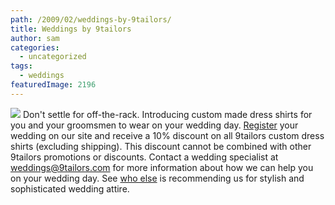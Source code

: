 ```yaml
---
path: /2009/02/weddings-by-9tailors/
title: Weddings by 9tailors
author: sam
categories: 
  - uncategorized
tags: 
  - weddings
featuredImage: 2196
---
```

[![](http://2.bp.blogspot.com/_RlJ3L7W6dBw/SZ3rmKEmhuI/AAAAAAAAHR0/lI-Oavqtj-Y/s400/weddings_20090219.jpg)](http://2.bp.blogspot.com/_RlJ3L7W6dBw/SZ3rmKEmhuI/AAAAAAAAHR0/lI-Oavqtj-Y/s1600-h/weddings_20090219.jpg) Don't settle for off-the-rack. Introducing custom made dress shirts for you and your groomsmen to wear on your wedding day. [Register](http://spreadsheets.google.com/viewform?hl=en&formkey=cERNbE93WnJLSUMyd3N1MDFBYm9MZWc6MA..) your wedding on our site and receive a 10% discount on all 9tailors custom dress shirts (excluding shipping). This discount cannot be combined with other 9tailors promotions or discounts. Contact a wedding specialist at weddings@9tailors.com for more information about how we can help you on your wedding day. See [who else](http://www.stylemepretty.com/2009/02/18/smp-loves9tailors/) is recommending us for stylish and sophisticated wedding attire.